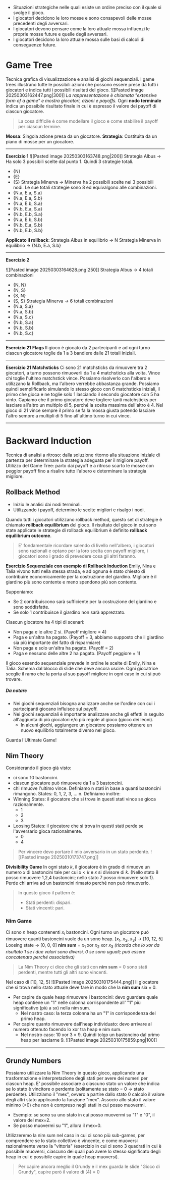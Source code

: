 - Situazioni strategiche nelle quali esiste un ordine preciso con il quale si svolge il gioco.
- I giocatori decidono le loro mosse e sono consapevoli delle mosse precedenti degli avversari.
- I giocatori devono pensare come la loro attuale mossa influenzi le proprie mosse future e quelle degli avversari.
- I giocatori decidono la loro attuale mossa sulle basi di calcoli di conseguenze future.

# Game Tree
Tecnica grafica di visualizzazione e analisi di giochi sequenziali.
I game trees illustrano tutte le possibili azioni che possono essere prese da tutti i giocatori e indica tutti i possibili risultati del gioco.
![[Pasted image 20250303162447.png|300]]
*La rappresentazione è chiamata "extensive form of a game" e mostra giocatori, azioni e payoffs.* 
Ogni **nodo terminale** indica un possibile risultato finale in cui è espresso il valore dei payoff di ciascun giocatore.
> La cosa difficile è come modellare il gioco e come stabilire il payoff per ciascun termine.

**Mossa**: Singola azione presa da un giocatore.
**Strategia**: Costituita da un piano di mosse per un giocatore.


---

**Esercizio 1**
![[Pasted image 20250303163748.png|200]]
Strategia Albus -> Ha solo 3 possibili scelte dal punto 1. Quindi 3 strategie totali.
- {N}
- {E}
- {S}
Strategia Minerva -> Minerva ha 2 possibili scelte nei 3 possibili nodi. Le sue totali strategie sono 8 ed equivalgono alle combinazioni.
- {N.a, E.a, S.a}
- {N.a, E.a, S.b}
- {N.a, E.b, S.a}
- {N.b, E.a, S.a}
- {N.b, E.b, S.a}
- {N.a, E.b, S.b}
- {N.b, E.a, S.b}
- {N.b, E.b, S.b}

**Applicato il rollback**:
Strategia Albus in equilibrio -> N
Strategia Minerva in equilibrio -> {N.b, E.a, S.b}


---

**Esercizio 2**

![[Pasted image 20250303164628.png|250]]
Strategia Albus -> 4 totali combinazioni
- {N, N}
- {N, S}
- {S, N}
- {S, S}
Strategia Minerva -> 6 totali combinazioni
- {N.a, S.a}
- {N.a, S.b}
- {N.a, S.c}
- {N.b, S.a}
- {N.b, S.b}
- {N.b, S.c}


---

**Esercizio 21 Flags**
Il gioco è giocato da 2 partecipanti e ad ogni turno ciascun giocatore toglie da 1 a 3 bandiere dalle 21 totali iniziali.

---

**Esercizio 21 Matchsticks**
Ci sono 21 matchsticks da rimuovere tra 2 giocatori, a turno possono rimuoverli da 1 a 4 matchsticks alla volta. Vince chi toglie l'ultimo matchstick vince.
Possiamo risolverlo con l'albero e utilizzano la Rollback, ma l'albero verrebbe abbastanza grande. Possiamo quindi semplificarlo simulando lo stesso gioco con 6 matchsticks iniziali, il primo che gioca e ne toglie solo 1 lasciando il secondo giocatore con 5 ha vinto.
Capiamo che il primo giocatore deve togliere tanti matchsticks per lasciare all'altro un multiplo di 5, perché la scelta massima dell'altro è 4.
Nel gioco di 21 vince sempre il primo se fa la mossa giusta potendo lasciare l'altro sempre a multipli di 5 fino all'ultimo turno in cui vince.

---

# Backward Induction
Tecnica di analisi a ritroso: dalla soluzione ritorno alla situazione iniziale di partenza per determinare la strategia adeguata per il migliore payoff.
Utilizzo del Game Tree: parto dai payoff e a ritroso scarto le mosse con peggior payoff fino a risalire tutto l'albero e determinare la strategia migliore.

## Rollback Method
- Inizio le analisi dai nodi terminali.
- Utilizzando i payoff, determino le scelte migliori e risalgo i nodi.

Quando tutti i giocatori utilizzano rollback method, questo set di strategie è chiamato **rollback equilibrium** del gioco.
Il risultato del gioco in cui sono state applicate le strategie di rollback equilibrium è definito **rollback equilibrium outcome**.

> E' fondamentale ricordare salendo di livello nell'albero, i giocatori sono razionali e optano per la loro scelta con payoff migliore, i giocatori sono i grado di prevedere cosa gli altri faranno.

**Esercizio Sequenziale con esempio di Rollback Induction**
Emily, Nina e Talia vivono tutti nella stessa strada, e ad ognuna è stato chiesto di contribuire economicamente per la costruzione del giardino. Migliore è il giardino più sono contente e meno spendono più son contente.

Supponiamo:
- Se 2 contribuiscono sarà sufficiente per la costruzione del giardino e sono soddisfatte.
- Se solo 1 contribuisce il giardino non sarà apprezzato. 

Ciascun giocatore ha 4 tipi di scenari:
- Non paga e le altre 2 si. (Payoff migliore = 4)
- Paga e un'altra ha pagato. (Payoff = 3, abbiamo supposto che il giardino sia più importante del fatto di risparmiare)
- Non paga e solo un'altra ha pagato. (Payoff = 2)
- Paga e nessuno delle altre 2 ha pagato. (Payoff peggiore = 1)

Il gioco essendo sequenziale prevede in ordine le scelte di Emily, Nina e Talia.
Schema dal blocco di slide che deve ancora uscire.
Ogni giocatrice sceglie il ramo che la porta al suo payoff migliore in ogni caso in cui si può trovare.
##### Da notare
- Nei giochi sequenziali bisogna analizzare anche se l'ordine con cui i partecipanti giocano influisce sul payoff.
- Nei giochi sequenziali è importante analizzare anche gli effetti in seguito all'aggiunta di più giocatori e/o più regole al gioco (gioco dei leoni).
	- In alcuni giochi, aggiungere un giocatore possiamo ottenere un nuovo equilibrio totalmente diverso nel gioco.

Guarda l'Ultimate Game!

## Nim Theory
Considerando il gioco già visto:
- ci sono 10 bastoncini.
- ciascun giocatore può rimuovere da 1 a 3 bastoncini.
- chi rimuove l'ultimo vince.
Definiamo n stati in base a quanti bastoncini rimangono.
States: 0, 1, 2, 3, ... n.
Definiamo inoltre:
- Winning States: il giocatore che si trova in questi stati vince se gioca razionalmente.
	- 1
	- 2
	- 3
- Loosing States: il giocatore che si trova in questi stati perde se l'avversario gioca razionalmente.
	- 0
	- 4
> Per vincere devo portare il mio avversario in un stato perdente.
> ![[Pasted image 20250310173747.png]]

**Divisibility Game**
In ogni stato $k$, il giocatore è in grado di rimuove un numero $x$ di bastoncini tale per cui $x<k$ e $x$ si divisore di $k$. (Nello stato 8 posso rimuovere 1,2,4 bastoncini; nello stato 7 posso rimuovere solo 1).
Perde chi arriva ad un bastoncini rimasto perché non può rimuoverlo.
> In questo gioco il pattern è:
> - Stati perdenti: dispari.
> - Stati vincenti: pari.

### Nim Game
Ci sono $n$ heap contenenti $x_i$ bastoncini. Ogni turno un giocatore può rimuovere quanti bastoncini vuole da un sono heap.
\[$x_1$, $x_2$, $x_3$\] -> \[10, 12, 5]
Loosing state -> \[0, 0, 0]
**nim sum** = $x_1$ xor $x_2$ xor $x_3$ 
*(ricorda che lo xor da risultato 1 se i due valori sono diversi, 0 se sono uguali; può essere concatenato perché associativa)*

> La Nim Theory ci dice che gli stati con **nim sum** = 0 sono stati perdenti, mentre tutti gli altri sono vincenti.

Nel caso di \[10, 12, 5]
![[Pasted image 20250310175444.png]]
Il giocatore che si trova nello stato attuale deve fare in modo che la **nim sum** sia = 0.
- Per capire da quale heap rimuovere i bastoncini: devo guardare quale heap contiene un "1" nelle colonna corrispondente all' "1" più significativo (più a sx) nella nim sum.
	- Nel nostro caso: la terza colonna ha un "1" in corrispondenza del primo heap.
- Per capire quanto rimuovere dall'heap individuato: devo arrivare al numero ottenuto facendo lo xor tra heap e nim sum.
	- Nel nostro caso: 10 xor 3 = 9. Quindi tolgo un bastoncino dal primo heap per lasciarne 9.
![[Pasted image 20250310175859.png|100]]

---
## Grundy Numbers
Possiamo utilizzare la Nim Theory in questo gioco, applicando una trasformazione e interpretazione degli stati per avere dei numeri per ciascun heap.
E' possibile associare a ciascuno stato un valore che indica se lo stato è vincitore o perdente (solitamente se stato = 0 -> stato perdente).
Utilizziamo il "mex", ovvero a partire dallo stato 0 calcolo il valore degli altri stato applicando la funzione "mex". Associo allo stato il valore minimo (>0) che non è compreso negli stati in cui posso muovermi.
- Esempio: se sono su uno stato in cui posso muovermi su "1" e "0", il valore del mex=2.
- Se posso muovermi su "1", allora il mex=0.

Utilizzeremo la nim sum nel caso in cui ci sono più sub-games, per comprendere se lo stato collettivo è vincente, e come muoversi razionalmente verso la "vittoria" (esercizio in cui ci sono 3 quadrati in cui è possibile muoversi, ciascuno dei quali può avere lo stesso significato degli heap in cui è possibile capire in quale heap muoversi).

> Per capire ancora meglio il Grundy e il mex guarda le slide "Gioco di Grundy", capire però il valore di (4) = 0